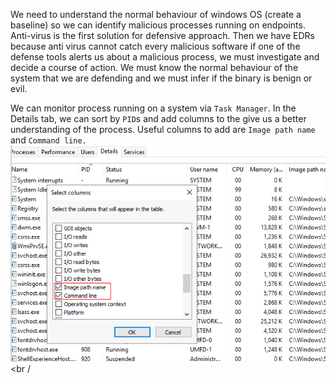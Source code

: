 We need to understand the normal behaviour of windows OS (create a baseline) so we can identify malicious processes running on endpoints. Anti-virus is the first solution for defensive approach. Then we have EDRs because anti virus cannot catch every malicious software
if one of the defense tools alerts us about a malicious process, we must investigate and decide a course of action. We must know the normal behaviour of the system that we are defending and we must infer if the binary is benign or evil. <br />

We can monitor process running on a system via `Task Manager`. In the Details tab, we can sort by `PID`s and add columns to the give us a better understanding of the process. Useful columns to add are `Image path name` and `Command line.`
![alt text](https://github.com/secjedi/CyberDefense/blob/main/Images/zerologon/7.png) <br /

